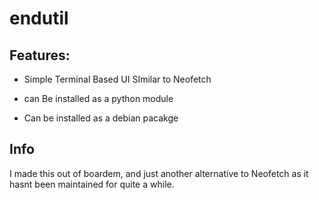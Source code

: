 # endutil 

## Features:

- Simple Terminal Based UI SImilar to Neofetch

- can Be installed as a python module

- Can be installed as a debian pacakge 

## Info

I made this out of boardem, and just another alternative to Neofetch as it hasnt been maintained for quite a while.